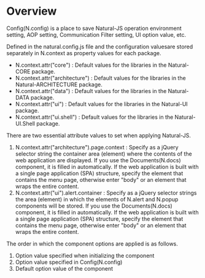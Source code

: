 Overview
===

Config(N.config) is a place to save Natural-JS operation environment setting, AOP setting, Communication Filter setting, UI option value, etc.

Defined in the natural.config.js file and the configuration values ​​are stored separately in N.context as property values ​​for each package.
 * N.context.attr("core") : Default values ​​for the libraries in the Natural-CORE package.
 * N.context.attr("architecture") : Default values ​​for the libraries in the Natural-ARCHITECTURE package.
 * N.context.attr("data") : Default values ​​for the libraries in the Natural-DATA package.
 * N.context.attr("ui") : Default values ​​for the libraries in the Natural-UI package.
 * N.context.attr("ui.shell") : Default values ​​for the libraries in the Natural-UI.Shell package.

There are two essential attribute values ​​to set when applying Natural-JS.
 1. N.context.attr("architecture").page.context : Specify as a jQuery selector string the container area (element) where the contents of the web application are displayed.
	<span class="alert">If you use the Documents(N.docs) component, it is filled in automatically.</span>
	<span class="alert">If the web application is built with a single page application (SPA) structure, specify the element that contains the menu page, otherwise enter "body" or an element that wraps the entire content.</span>
 2. N.context.attr("ui").alert.container : Specify as a jQuery selector strings the area (element) in which the elements of N.alert and N.popup components will be stored.
	<span class="alert">If you use the Documents(N.docs) component, it is filled in automatically.</span>
	<span class="alert">If the web application is built with a single page application (SPA) structure, specify the element that contains the menu page, otherwise enter "body" or an element that wraps the entire content.</span>

The order in which the component options are applied is as follows.

1. Option value specified when initializing the component
2. Option value specified in Config(N.config)
3. Default option value of the component